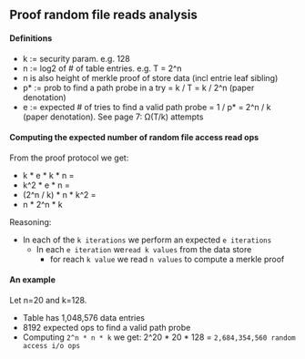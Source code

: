 ## Proof random file reads analysis

#### Definitions
- k := security param. e.g. 128
- n := log2 of # of table entries. e.g. T = 2^n 
- n is also height of merkle proof of store data (incl entrie leaf sibling)
- p* := prob to find a path probe in a try = k / T = k / 2^n (paper denotation)
- e := expected # of tries to find a valid path probe = 1 / p* = 2^n / k (paper denotation). See page 7: Ω(T/k) attempts


#### Computing the expected number of random file access read ops

From the proof protocol we get: 

- k * e * k * n = 
- k^2 * e * n = 
- (2^n / k) * n * k^2 = 
- n * 2^n * k

Reasoning:
- In each of the `k iterations` we perform an expected `e iterations`
    - In each `e iteration` we`read k values` from the data store 
      - for reach `k value` we read `n values` to compute a merkle proof
          
#### An example
Let n=20 and k=128.
- Table has 1,048,576 data entries 
- 8192 expected ops to find a valid path probe
- Computing `2^n * n * k` we get: 2^20 * 20 * 128 = `2,684,354,560 random access i/o ops`


